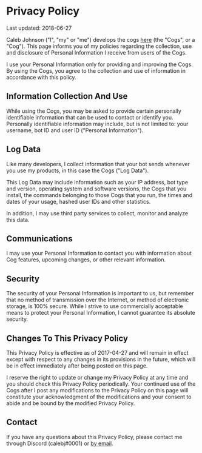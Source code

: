 # Privacy Policy

Last updated: 2018-06-27

Caleb Johnson ("I", "my" or "me") develops the cogs [here](https://github.com/calebj/calebj-cogs) (the "Cogs", or a "Cog"). This page informs you of my policies regarding the collection, use and disclosure of Personal Information I receive from users of the Cogs.

I use your Personal Information only for providing and improving the Cogs. By using the Cogs, you agree to the collection and use of information in accordance with this policy.

## Information Collection And Use

While using the Cogs, you may be asked to provide certain personally identifiable information that can be used to contact or identify you. Personally identifiable information may include, but is not limited to: your username, bot ID and user ID ("Personal Information").

## Log Data

Like many developers, I collect information that your bot sends whenever you use my products, in this case the Cogs ("Log Data").

This Log Data may include information such as your IP address, bot type and version, operating system and software versions, the Cogs that you install, the commands belonging to those Cogs that you run, the times and dates of your usage, hashed user IDs and other statistics.

In addition, I may use third party services to collect, monitor and analyze this data.

## Communications

I may use your Personal Information to contact you with information about Cog features, upcoming changes, or other relevant information.

## Security

The security of your Personal Information is important to us, but remember that no method of transmission over the Internet, or method of electronic storage, is 100% secure. While I strive to use commercially acceptable means to protect your Personal Information, I cannot guarantee its absolute security.

## Changes To This Privacy Policy

This Privacy Policy is effective as of 2017-04-27 and will remain in effect except with respect to any changes in its provisions in the future, which will be in effect immediately after being posted on this page.

I reserve the right to update or change my Privacy Policy at any time and you should check this Privacy Policy periodically. Your continued use of the Cogs after I post any modifications to the Privacy Policy on this page will constitute your acknowledgment of the modifications and your consent to abide and be bound by the modified Privacy Policy.

## Contact

If you have any questions about this Privacy Policy, please contact me through Discord (calebj#0001) or [by email](me@calebj.io).
